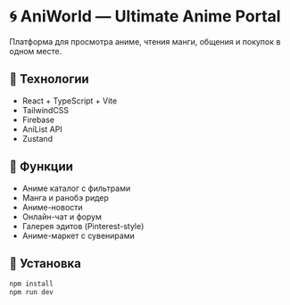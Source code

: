 # 🌀 AniWorld — Ultimate Anime Portal

Платформа для просмотра аниме, чтения манги, общения и покупок в одном месте.

## 🚀 Технологии
- React + TypeScript + Vite
- TailwindCSS
- Firebase
- AniList API
- Zustand

## 📁 Функции
- Аниме каталог с фильтрами
- Манга и ранобэ ридер
- Аниме-новости
- Онлайн-чат и форум
- Галерея эдитов (Pinterest-style)
- Аниме-маркет с сувенирами

## 🔧 Установка
```bash
npm install
npm run dev